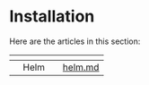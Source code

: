 # Installation

Here are the articles in this section:

<table data-view="cards"><thead><tr><th></th><th></th><th></th><th data-hidden data-card-target data-type="content-ref"></th></tr></thead><tbody><tr><td></td><td>Helm</td><td></td><td><a href="helm.md">helm.md</a></td></tr></tbody></table>
